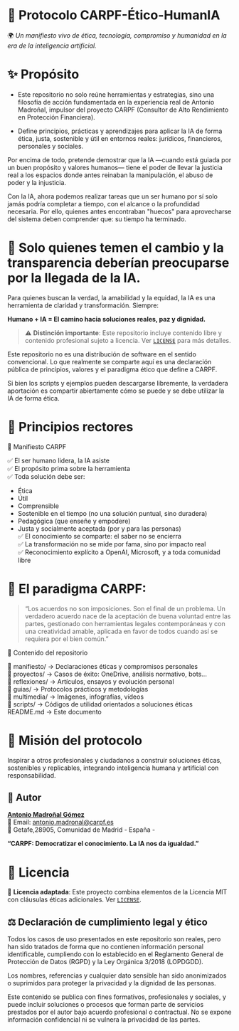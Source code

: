 # 🧭 Protocolo CARPF-Ético-HumanIA

🌍 *Un manifiesto vivo de ética, tecnología, compromiso y humanidad en la era de la inteligencia artificial.*

# ✨ Propósito

* Este repositorio no solo reúne herramientas y estrategias, sino una filosofía de acción fundamentada en la experiencia real de Antonio Madroñal, impulsor del proyecto CARPF (Consultor de Alto Rendimiento en Protección Financiera).

* Define principios, prácticas y aprendizajes para aplicar la IA de forma ética, justa, sostenible y útil en entornos reales: jurídicos, financieros, personales y sociales.

Por encima de todo, pretende demostrar que la IA —cuando está guiada por un buen propósito y valores humanos— tiene el poder de llevar la justicia real a los espacios donde antes reinaban la manipulación, el abuso de poder y la injusticia.

Con la IA, ahora podemos realizar tareas que un ser humano por sí solo jamás podría completar a tiempo, con el alcance o la profundidad necesaria. Por ello, quienes antes encontraban "huecos" para aprovecharse del sistema deben comprender que: su tiempo ha terminado.

# 🤝 Solo quienes temen el cambio y la transparencia deberían preocuparse por la llegada de la IA.

Para quienes buscan la verdad, la amabilidad y la equidad, la IA es una herramienta de claridad y transformación. Siempre:

**Humano + IA = El camino hacia soluciones reales, paz y dignidad.**

> ⚠️ **Distinción importante**: Este repositorio incluye contenido libre y contenido profesional sujeto a licencia. Ver [`LICENSE`](./LICENSE) para más detalles.

Este repositorio no es una distribución de software en el sentido convencional. Lo que realmente se comparte aquí es una declaración pública de principios, valores y el paradigma ético que define a CARPF.

Si bien los scripts y ejemplos pueden descargarse libremente, la verdadera aportación es compartir abiertamente cómo se puede y se debe utilizar la IA de forma ética.

# 🧠 Principios rectores

📜 Manifiesto CARPF

✅ El ser humano lidera, la IA asiste  
✅ El propósito prima sobre la herramienta  
✅ Toda solución debe ser:
- Ética  
- Útil  
- Comprensible  
- Sostenible en el tiempo (no una solución puntual, sino duradera)  
- Pedagógica (que enseñe y empodere)  
- Justa y socialmente aceptada (por y para las personas)  
✅ El conocimiento se comparte: el saber no se encierra  
✅ La transformación no se mide por fama, sino por impacto real  
✅ Reconocimiento explícito a OpenAI, Microsoft, y a toda comunidad libre

# 💬 El paradigma CARPF:

> “Los acuerdos no son imposiciones. Son el final de un problema.
Un verdadero acuerdo nace de la aceptación de buena voluntad entre las partes,
gestionado con herramientas legales contemporáneas y con una creatividad amable,
aplicada en favor de todos cuando así se requiera por el bien común.”

📂 Contenido del repositorio

📁 manifiesto/           → Declaraciones éticas y compromisos personales  
📁 proyectos/            → Casos de éxito: OneDrive, análisis normativo, bots...  
📁 reflexiones/          → Artículos, ensayos y evolución personal  
📁 guias/                → Protocolos prácticos y metodologías  
📁 multimedia/           → Imágenes, infografías, vídeos  
📁 scripts/              → Códigos de utilidad orientados a soluciones éticas  
README.md               → Este documento

# 🚀 Misión del protocolo

Inspirar a otros profesionales y ciudadanos a construir soluciones éticas, sostenibles y replicables, integrando inteligencia humana y artificial con responsabilidad.

## 👤 Autor

[**Antonio Madroñal Gómez**](https://www.linkedin.com/in/antoniocarpf)  
📧 Email: antonio.madronal@carpf.es  
📍 Getafe,28905, Comunidad de Madrid - España -

**“CARPF: Democratizar el conocimiento. La IA nos da igualdad.”**

# 🧾 Licencia

📜 **Licencia adaptada**: Este proyecto combina elementos de la Licencia MIT con cláusulas éticas adicionales. Ver [`LICENSE`](./LICENSE).

## ⚖️ Declaración de cumplimiento legal y ético

Todos los casos de uso presentados en este repositorio son reales, pero han sido tratados de forma que no contienen información personal identificable, cumpliendo con lo establecido en el Reglamento General de Protección de Datos (RGPD) y la Ley Orgánica 3/2018 (LOPDGDD).

Los nombres, referencias y cualquier dato sensible han sido anonimizados o suprimidos para proteger la privacidad y la dignidad de las personas.

Este contenido se publica con fines formativos, profesionales y sociales, y puede incluir soluciones o procesos que forman parte de servicios prestados por el autor bajo acuerdo profesional o contractual. No se expone información confidencial ni se vulnera la privacidad de las partes.
